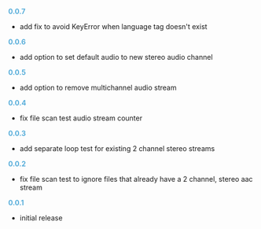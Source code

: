 
**<span style="color:#56adda">0.0.7</span>**
- add fix to avoid KeyError when language tag doesn't exist

**<span style="color:#56adda">0.0.6</span>**
- add option to set default audio to new stereo audio channel

**<span style="color:#56adda">0.0.5</span>**
- add option to remove multichannel audio stream

**<span style="color:#56adda">0.0.4</span>**
- fix file scan test audio stream counter

**<span style="color:#56adda">0.0.3</span>**
- add separate loop test for existing 2 channel stereo streams

**<span style="color:#56adda">0.0.2</span>**
- fix file scan test to ignore files that already have a 2 channel, stereo aac stream

**<span style="color:#56adda">0.0.1</span>**
- initial release
